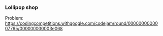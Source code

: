 ### Lollipop shop

Problem:  
https://codingcompetitions.withgoogle.com/codejam/round/0000000000007765/000000000003e068